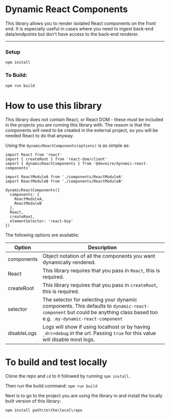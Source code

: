 # Dynamic React Components

This library allows you to render isolated React components on the front end. It is especially useful in cases where you need to ingest back-end data/endpoints but don't have access to the back-end renderer.

------

### Setup

`npm install`

### To Build:

`npm run build`

# How to use this library

This library does not contain React, or React DOM - these must be included in the projects you are running this library with. The reason is that the components will need to be created in the external project, so you will be needed React to do that anyway.

Using the `dynamicReactComponents(options)` is as simple as:

```
import React from 'react'
import { createRoot } from 'react-dom/client'
import { dynamicReactComponents } from '@deveire/dynamic-react-components'

import ReactModuleA from './components/ReactModuleA'
import ReactModuleB from './components/ReactModuleB'

dynamicReactComponents({
  components: {
    ReactModuleA,
    ReactModuleB
  },
  React,
  createRoot,
  elementSelector: 'react-bsp'
})

```

The following options are available:

| Option      | Description |
| ----------- | ----------- |
| components | Object notation of all the components you want dynamically rendered. |
| React | This library requires that you pass in `React`, this is required. |
| createRoot | This library requires that you pass in `createRoot`, this is required. |
| selector | The selector for selecting your dynamic components. This defaults to `dynamic-react-component` but could be anything class based too e.g. `.my-dynamic-react-component` |
| disableLogs  | Logs will show if using localhost or by having `_drc=debug` in the url. Passing `true` for this value will disable most logs. |

# To build and test locally

Clone the repo and `cd` to it followed by running `npm install`.

Then run the build command: `npm run build`

Next is to go to the project you are using the library in and install the locally built version of this library:

`npm install path\to\the\local\repo`